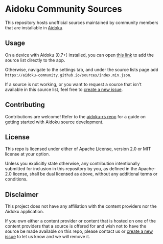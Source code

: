 # Aidoku Community Sources

This repository hosts unofficial sources maintained by community members that are installable in [Aidoku](https://github.com/Aidoku/Aidoku).

## Usage

On a device with Aidoku (0.7+) installed, you can open [this link](https://aidoku.app/add-source-list/?url=https://aidoku-community.github.io/sources/index.min.json) to add the source list directly to the app.

Otherwise, navigate to the settings tab, and under the source lists page add `https://aidoku-community.github.io/sources/index.min.json`.

If a source is not working, or you want to request a source that isn't available in this source list, feel free to [create a new issue](https://github.com/Aidoku-Community/sources/issues).

## Contributing

Contributions are welcome! Refer to the [aidoku-rs repo](https://github.com/Aidoku/aidoku-rs/tree/next) for a guide on getting started with Aidoku source development.

## License

This repo is licensed under either of Apache License, version 2.0 or MIT license at your option.

Unless you explicitly state otherwise, any contribution intentionally submitted for inclusion in this repository by you, as defined in the Apache-2.0 license, shall be dual licensed as above, without any additional terms or conditions.

## Disclaimer

This project does not have any affiliation with the content providers nor the Aidoku application.

If you own either a content provider or content that is hosted on one of the content providers that a source is offered for and wish not to have the source be made available on this repo, please contact us or [create a new issue](https://github.com/Aidoku-Community/sources/issues/new) to let us know and we will remove it.
